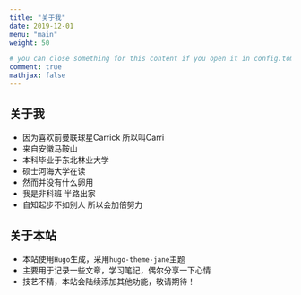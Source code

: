 ```yaml
---
title: "关于我"
date: 2019-12-01
menu: "main"
weight: 50

# you can close something for this content if you open it in config.toml.
comment: true
mathjax: false
---
```


## 关于我
* 因为喜欢前曼联球星Carrick 所以叫Carri
* 来自安徽马鞍山
* 本科毕业于东北林业大学
* 硕士河海大学在读
* 然而并没有什么卵用
* 我是非科班 半路出家
* 自知起步不如别人 所以会加倍努力

## 关于本站
* 本站使用`Hugo`生成，采用`hugo-theme-jane`主题
* 主要用于记录一些文章，学习笔记，偶尔分享一下心情
* 技艺不精，本站会陆续添加其他功能，敬请期待！



